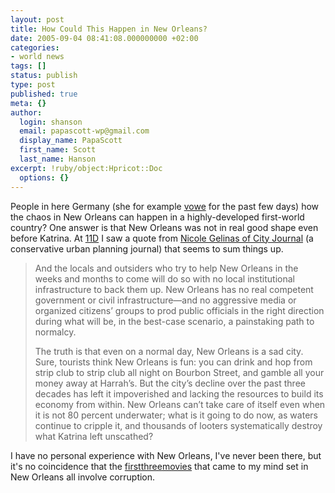 ```yaml
---
layout: post
title: How Could This Happen in New Orleans?
date: 2005-09-04 08:41:08.000000000 +02:00
categories:
- world news
tags: []
status: publish
type: post
published: true
meta: {}
author:
  login: shanson
  email: papascott-wp@gmail.com
  display_name: PapaScott
  first_name: Scott
  last_name: Hanson
excerpt: !ruby/object:Hpricot::Doc
  options: {}
---
```

<p>People in here Germany (she for example <a href="http://vowe.net/">vowe</a> for the past few days) how the chaos in New Orleans can happen in a highly-developed first-world country? One answer is that New Orleans was not in real good shape even before Katrina. At <a href="http://11d.typepad.com/blog/2005/09/things_get_wors.html" title="11D: Things Get Worse">11D</a> I saw a quote from <a href="http://www.city-journal.org/html/eon_08_31_05ng.html" title="Will New Orleans Recover? by Nicole Gelinas">Nicole Gelinas of City Journal</a> (a conservative urban planning journal) that seems to sum things up.</p>
<blockquote><p>And the locals and outsiders who try to help New Orleans in the weeks and months to come will do so with no local institutional infrastructure to back them up. New Orleans has no real competent government or civil infrastructure&mdash;and no aggressive media or organized citizens&rsquo; groups to prod public officials in the right direction during what will be, in the best-case scenario, a painstaking path to normalcy.</p>
<p>The truth is that even on a normal day, New Orleans is a sad city. Sure, tourists think New Orleans is fun: you can drink and hop from strip club to strip club all night on Bourbon Street, and gamble all your money away at Harrah&rsquo;s. But the city&rsquo;s decline over the past three decades has left it impoverished and lacking the resources to build its economy from within. New Orleans can&rsquo;t take care of itself even when it is not 80 percent underwater; what is it going to do now, as waters continue to cripple it, and thousands of looters systematically destroy what Katrina left unscathed?</p>
</blockquote>
<p>I have no personal experience with New Orleans, I've never been there, but it's no coincidence that the <a href="http://www.imdb.com/title/tt0092654/" title="The Big Easy (1987)">first</a><a href="http://www.imdb.com/title/tt0091637/" title="No Mercy (1986)">three</a><a href="http://www.imdb.com/title/tt0088272/" title="Tightrope (1984)">movies</a> that came to my mind set in New Orleans all involve corruption.</p>
